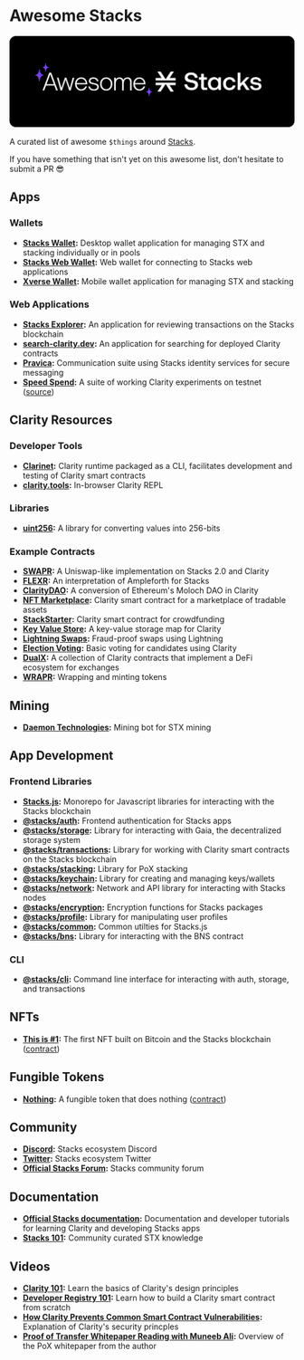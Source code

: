 # Awesome Stacks

![Awesome Stacks](img/awesome-stacks.png "Awesome Stacks")

A curated list of awesome `$things` around [Stacks](https://www.stacks.co).

If you have something that isn't yet on this awesome list, don't hesitate to submit a PR :sunglasses:

## Apps

### Wallets

- **[Stacks Wallet](https://www.hiro.so/wallet):** Desktop wallet application for managing STX and stacking individually or in pools
- **[Stacks Web Wallet](https://www.hiro.so/wallet/install-web):** Web wallet for connecting to Stacks web applications
- **[Xverse Wallet](https://www.secretkeylabs.com/):** Mobile wallet application for managing STX and stacking

### Web Applications

- **[Stacks Explorer](https://explorer.stacks.co/?chain=mainnet):** An application for reviewing transactions on the Stacks blockchain
- **[search-clarity.dev](https://search-clarity.dev):** An application for searching for deployed Clarity contracts
- **[Pravica](https://pravica.io/):** Communication suite using Stacks identity services for secure messaging
- **[Speed Spend](https://speed-spend.netlify.app):** A suite of working Clarity experiments on testnet ([source](https://github.com/friedger/speed-spend))

## Clarity Resources

### Developer Tools

- **[Clarinet](https://github.com/lgalabru/clarinet):** Clarity runtime packaged as a CLI, facilitates development and testing of Clarity smart contracts
- **[clarity.tools](https://clarity.tools):** In-browser Clarity REPL

### Libraries

- **[uint256](https://github.com/KStasi/clarity-uint256-lib):** A library for converting values into 256-bits

### Example Contracts

- **[SWAPR](https://github.com/psq/swapr):** A Uniswap-like implementation on Stacks 2.0 and Clarity
- **[FLEXR](https://github.com/psq/flexr):** An interpretation of Ampleforth for Stacks
- **[ClarityDAO](https://github.com/friedger/clarity-dao):** A conversion of Ethereum's Moloch DAO in Clarity
- **[NFT Marketplace](https://github.com/friedger/clarity-marketplace/blob/master/contracts/market.clar):** Clarity smart contract for a marketplace of tradable assets
- **[StackStarter](https://github.com/MarvinJanssen/stackstarter/blob/master/contracts/stackstarter.clar):** Clarity smart contract for crowdfunding
- **[Key Value Store](https://github.com/friedger/clarity-smart-contracts/blob/master/contracts/experiments/kv-store.clar):** A key-value storage map for Clarity
- **[Lightning Swaps](https://github.com/radicleart/clarity-rstack/blob/master/contracts/lightning-swaps-v1.clar):** Fraud-proof swaps using Lightning
- **[Election Voting](https://github.com/elbaruni/clarity-election/blob/master/contracts/election.clar):** Basic voting for candidates using Clarity
- **[DualX](https://github.com/westridgeblockchain/dualX):** A collection of Clarity contracts that implement a DeFi ecosystem for exchanges
- **[WRAPR](https://github.com/psq/swapr/blob/master/contracts/wrapr.clar):** Wrapping and minting tokens

## Mining

- **[Daemon Technologies](https://daemontechnologies.co):** Mining bot for STX mining

## App Development

### Frontend Libraries

- **[Stacks.js](https://github.com/blockstack/stacks.js):** Monorepo for Javascript libraries for interacting with the Stacks blockchain
- **[@stacks/auth](https://github.com/blockstack/stacks.js/tree/master/packages/auth):** Frontend authentication for Stacks apps
- **[@stacks/storage](https://github.com/blockstack/stacks.js/tree/master/packages/storage):** Library for interacting with Gaia, the decentralized storage system
- **[@stacks/transactions](https://github.com/blockstack/stacks.js/tree/master/packages/transactions):** Library for working with Clarity smart contracts on the Stacks blockchain
- **[@stacks/stacking](https://github.com/blockstack/stacks.js/tree/master/packages/stacking):** Library for PoX stacking
- **[@stacks/keychain](https://github.com/blockstack/stacks.js/tree/master/packages/keychain):** Library for creating and managing keys/wallets
- **[@stacks/network](https://github.com/blockstack/stacks.js/tree/master/packages/network):** Network and API library for interacting with Stacks nodes
- **[@stacks/encryption](https://github.com/blockstack/stacks.js/tree/master/packages/encryption):** Encryption functions for Stacks packages
- **[@stacks/profile](https://github.com/blockstack/stacks.js/tree/master/packages/profile):** Library for manipulating user profiles
- **[@stacks/common](https://github.com/blockstack/stacks.js/tree/master/packages/common):** Common utilties for Stacks.js
- **[@stacks/bns](https://github.com/blockstack/stacks.js/tree/master/packages/bns):** Library for interacting with the BNS contract

### CLI

- **[@stacks/cli](https://github.com/blockstack/stacks.js/tree/master/packages/cli):** Command line interface for interacting with auth, storage, and transactions

## NFTs

- **[This is #1](https://www.thisisnumberone.com):** The first NFT built on Bitcoin and the Stacks blockchain ([contract](https://explorer.stacks.co/txid/SP3QSAJQ4EA8WXEDSRRKMZZ29NH91VZ6C5X88FGZQ.thisisnumberone-v2?chain=mainnet))

## Fungible Tokens

- **[Nothing](https://www.nothingtoken.com/):** A fungible token that does nothing ([contract](https://explorer.stacks.co/txid/0x022bed728d648ff1a68036c40f3aff8136ee22fee18380731df0ab9d76d3c4a9?chain=mainnet))

## Community

- **[Discord](https://discord.gg/zrvWsQC):** Stacks ecosystem Discord
- **[Twitter](https://twitter.com/stacks):** Stacks ecosystem Twitter
- **[Official Stacks Forum](https://forum.stacks.org/):** Stacks community forum

## Documentation

- **[Official Stacks documentation](https://docs.stacks.co/):** Documentation and developer tutorials for learning
  Clarity and developing Stacks apps
- **[Stacks 101](https://stacks101.com):** Community curated STX knowledge

## Videos

- **[Clarity 101](https://youtu.be/lXJutQqDq3w):** Learn the basics of Clarity's design principles
- **[Developer Registry 101](https://www.crowdcast.io/e/clarity-program):** Learn how to build a Clarity smart contract from scratch
- **[How Clarity Prevents Common Smart Contract Vulnerabilities](https://www.youtube.com/watch?v=VYXhrwPsBws):** Explanation of Clarity's security princples
- **[Proof of Transfer Whitepaper Reading with Muneeb Ali](https://www.youtube.com/watch?v=NY_eUrIcWOY&t=3s):** Overview of the PoX whitepaper from the author
